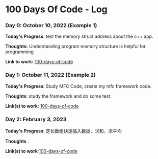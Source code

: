 # 100 Days Of Code - Log

### Day 0: October 10, 2022 (Example 1)

**Today's Progress**: test the memory struct address about the c++ app.

**Thoughts:** Understanding program memory structure is helpful for programming

**Link to work:** [100-days-of-code](https://github.com/zkliuym/work)


### Day 1: October 11, 2022 (Example 2)

**Today's Progress**: Study MFC Code, create my mfc framework code.

**Thoughts**: study the framework and do some test.

**Link(s) to work**: [100-days-of-code](https://github.com/zkliuym/work)


### Day 2: February 3, 2023

**Today's Progress**: 定长数组快速插入数据、求和、求平均

**Thoughts** .

**Link(s) to work**:[100-days-of-code](https://github.com/zkliuym/work)
